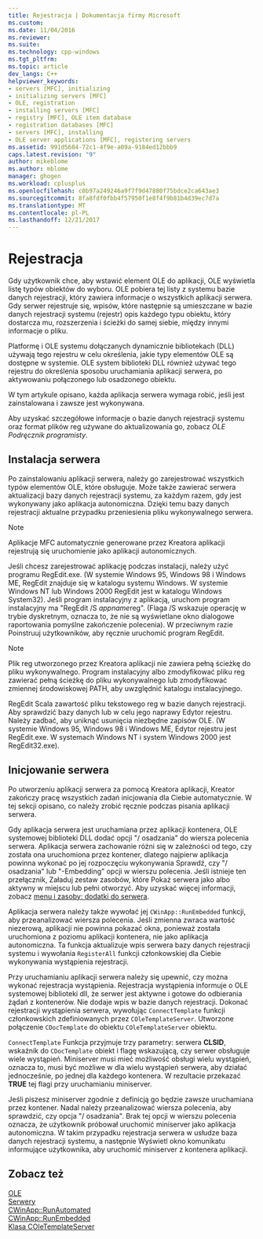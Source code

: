 ```yaml
---
title: Rejestracja | Dokumentacja firmy Microsoft
ms.custom: 
ms.date: 11/04/2016
ms.reviewer: 
ms.suite: 
ms.technology: cpp-windows
ms.tgt_pltfrm: 
ms.topic: article
dev_langs: C++
helpviewer_keywords:
- servers [MFC], initializing
- initializing servers [MFC]
- OLE, registration
- installing servers [MFC]
- registry [MFC], OLE item database
- registration databases [MFC]
- servers [MFC], installing
- OLE server applications [MFC], registering servers
ms.assetid: 991d5684-72c1-4f9e-a09a-9184ed12bbb9
caps.latest.revision: "9"
author: mikeblome
ms.author: mblome
manager: ghogen
ms.workload: cplusplus
ms.openlocfilehash: c0b97a249246a9f7f9d47880f75bdce2ca643ae3
ms.sourcegitcommit: 8fa8fdf0fbb4f57950f1e8f4f9b81b4d39ec7d7a
ms.translationtype: MT
ms.contentlocale: pl-PL
ms.lasthandoff: 12/21/2017
---
```

# <a name="registration"></a>Rejestracja
Gdy użytkownik chce, aby wstawić element OLE do aplikacji, OLE wyświetla listę typów obiektów do wyboru. OLE pobiera tej listy z systemu bazie danych rejestracji, który zawiera informacje o wszystkich aplikacji serwera. Gdy serwer rejestruje się, wpisów, które następnie są umieszczane w bazie danych rejestracji systemu (rejestr) opis każdego typu obiektu, który dostarcza mu, rozszerzenia i ścieżki do samej siebie, między innymi informacje o pliku.  
  
 Platformę i OLE systemu dołączanych dynamicznie bibliotekach (DLL) używają tego rejestru w celu określenia, jakie typy elementów OLE są dostępne w systemie. OLE system biblioteki DLL również używać tego rejestru do określenia sposobu uruchamiania aplikacji serwera, po aktywowaniu połączonego lub osadzonego obiektu.  
  
 W tym artykule opisano, każda aplikacja serwera wymaga robić, jeśli jest zainstalowana i zawsze jest wykonywana.  
  
 Aby uzyskać szczegółowe informacje o bazie danych rejestracji systemu oraz format plików reg używane do aktualizowania go, zobacz *OLE Podręcznik programisty*.  
  
##  <a name="_core_server_installation"></a>Instalacja serwera  
 Po zainstalowaniu aplikacji serwera, należy go zarejestrować wszystkich typów elementów OLE, które obsługuje. Może także zawierać serwera aktualizacji bazy danych rejestracji systemu, za każdym razem, gdy jest wykonywany jako aplikacja autonomiczna. Dzięki temu bazy danych rejestracji aktualne przypadku przeniesienia pliku wykonywalnego serwera.  
  
> [!NOTE]
>  Aplikacje MFC automatycznie generowane przez Kreatora aplikacji rejestrują się uruchomienie jako aplikacji autonomicznych.  
  
 Jeśli chcesz zarejestrować aplikację podczas instalacji, należy użyć programu RegEdit.exe. (W systemie Windows 95, Windows 98 i Windows ME, RegEdit znajduje się w katalogu systemu Windows. W systemie Windows NT lub Windows 2000 RegEdit jest w katalogu Windows System32). Jeśli program instalacyjny z aplikacją, uruchom program instalacyjny ma "RegEdit /S *appname*reg". (Flaga /S wskazuje operację w trybie dyskretnym, oznacza to, że nie są wyświetlane okno dialogowe raportowania pomyślne zakończenie polecenia). W przeciwnym razie Poinstruuj użytkowników, aby ręcznie uruchomić program RegEdit.  
  
> [!NOTE]
>  Plik reg utworzonego przez Kreatora aplikacji nie zawiera pełną ścieżkę do pliku wykonywalnego. Program instalacyjny albo zmodyfikować pliku reg zawierać pełną ścieżkę do pliku wykonywalnego lub zmodyfikować zmiennej środowiskowej PATH, aby uwzględnić katalogu instalacyjnego.  
  
 RegEdit Scala zawartość pliku tekstowego reg w bazie danych rejestracji. Aby sprawdzić bazy danych lub w celu jego naprawy Edytor rejestru. Należy zadbać, aby uniknąć usunięcia niezbędne zapisów OLE. (W systemie Windows 95, Windows 98 i Windows ME, Edytor rejestru jest RegEdit.exe. W systemach Windows NT i system Windows 2000 jest RegEdit32.exe).  
  
##  <a name="_core_server_initialization"></a>Inicjowanie serwera  
 Po utworzeniu aplikacji serwera za pomocą Kreatora aplikacji, Kreator zakończy pracę wszystkich zadań inicjowania dla Ciebie automatycznie. W tej sekcji opisano, co należy zrobić ręcznie podczas pisania aplikacji serwera.  
  
 Gdy aplikacja serwera jest uruchamiana przez aplikacji kontenera, OLE systemowej biblioteki DLL dodać opcji "/ osadzania" do wiersza polecenia serwera. Aplikacja serwera zachowanie różni się w zależności od tego, czy została ona uruchomiona przez kontener, dlatego najpierw aplikacja powinna wykonać po jej rozpoczęciu wykonywania Sprawdź, czy "/ osadzania" lub "-Embedding" opcji w wierszu polecenia. Jeśli istnieje ten przełącznik, Załaduj zestaw zasobów, które Pokaż serwera jako albo aktywny w miejscu lub pełni otworzyć. Aby uzyskać więcej informacji, zobacz [menu i zasoby: dodatki do serwera](../mfc/menus-and-resources-server-additions.md).  
  
 Aplikacja serwera należy także wywołać jej `CWinApp::RunEmbedded` funkcji, aby przeanalizować wiersza polecenia. Jeśli zmienna zwraca wartość niezerową, aplikacji nie powinna pokazać okna, ponieważ została uruchomiona z poziomu aplikacji kontenera, nie jako aplikacja autonomiczna. Ta funkcja aktualizuje wpis serwera bazy danych rejestracji systemu i wywołania `RegisterAll` funkcji członkowskiej dla Ciebie wykonywania wystąpienia rejestracji.  
  
 Przy uruchamianiu aplikacji serwera należy się upewnić, czy można wykonać rejestracja wystąpienia. Rejestracja wystąpienia informuje o OLE systemowej biblioteki dll, że serwer jest aktywne i gotowe do odbierania żądań z kontenerów. Nie dodaje wpis w bazie danych rejestracji. Dokonać rejestracji wystąpienia serwera, wywołując `ConnectTemplate` funkcji członkowskich zdefiniowanych przez `COleTemplateServer`. Utworzone połączenie `CDocTemplate` do obiektu `COleTemplateServer` obiektu.  
  
 `ConnectTemplate` Funkcja przyjmuje trzy parametry: serwera **CLSID**, wskaźnik do `CDocTemplate` obiekt i flagę wskazującą, czy serwer obsługuje wiele wystąpień. Miniserver musi mieć możliwość obsługi wielu wystąpień, oznacza to, musi być możliwe w dla wielu wystąpień serwera, aby działać jednocześnie, po jednej dla każdego kontenera. W rezultacie przekazać **TRUE** tej flagi przy uruchamianiu miniserver.  
  
 Jeśli piszesz miniserver zgodnie z definicją go będzie zawsze uruchamiana przez kontener. Nadal należy przeanalizować wiersza polecenia, aby sprawdzić, czy opcja "/ osadzania". Brak tej opcji w wierszu polecenia oznacza, że użytkownik próbował uruchomić miniserver jako aplikacja autonomiczna. W takim przypadku rejestracja serwera w usłudze baza danych rejestracji systemu, a następnie Wyświetl okno komunikatu informujące użytkownika, aby uruchomić miniserver z kontenera aplikacji.  
  
## <a name="see-also"></a>Zobacz też  
 [OLE](../mfc/ole-in-mfc.md)   
 [Serwery](../mfc/servers.md)   
 [CWinApp::RunAutomated](../mfc/reference/cwinapp-class.md#runautomated)   
 [CWinApp::RunEmbedded](../mfc/reference/cwinapp-class.md#runembedded)   
 [Klasa COleTemplateServer](../mfc/reference/coletemplateserver-class.md)
